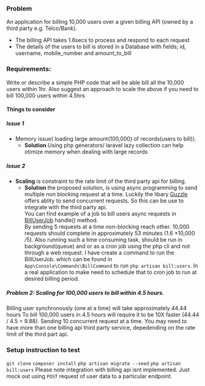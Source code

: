 ###  Problem
An application for billing 10,000 users over a given billing API (owned by a third party e.g. Telco/Bank). 
-  The billing API takes 1.6secs to process and respond to each request 			  		
- The details of the users to bill is stored in a Database with fields; id, username, mobile_number and amount_to_bill

### Requirements: 
Write or describe a simple PHP code that will be able bill all the 10,000 users within 1hr.
 Also suggest an approach to scale the above if you need to bill 100,000 users within 4.5hrs

#### Things to consider
##### Issue 1
- Memory issue( loading large amount(100,000) of records(users to bill)).
  -  <b>Solution</b> Using php generators/ laravel lazy collection can help otimize memory when dealing with large records
##### Issue 2
-  <b> Scaling</b> is constraint to the rate limit of the third party api for billing.
	-  <b>Solution </b> the proposed solution, is using async programming to send multiple non blocking request  at a time. Luckily the libary <a href="https://docs.guzzlephp.org/en/stable/quickstart.html"> Guzzle</a> offers ablity to send concurrent requests. So this can be use to integrate with the third party api. <br>
You can find example of a job to bill users async requests in <a href="https://github.com/emlycool/holla-tags-test/blob/master/app/Jobs/BillUsersJob.php"> BillUserJob</a> handle() method. <br>
By sending 5 requests at a time non-blocking reach other.
10,000 requests should complete in approximately 53 minutes (1.6 *10,000 /5).
Also running such a time consuming task, should be run in background(queue) and or as a cron job using the php cli and not through a web request.
I have create a command to run the BillUserJob. which can be found in `App\Console\Commands\BillCommand` to run `php artisan bill:users`.
In a real application to make need to schedule that to cron job to run at desired billing period.
 

##### Problem 2: Scaling for 100,000 users to bill within 4.5 hours.
Billing user synchronously (one at a time) will take approximately 44.44 hours
To bill 100,000 users in 4.5 hours will require it to be 10X faster 
(44.44 / 4.5 = 9.88). 
Sending 10 concurrent request at a time. You may need to have more than one billing api third party service, depedending on the rate limit of the third part api.

### Setup instruction to test
`git clone`
`composer install`
`php artisan migrate --seed`
`php artisan bill:users`
Please note integration with billing api isnt implemented. Just mock out using `POST` request of user data to a particular endpoint.
 
